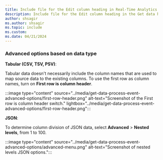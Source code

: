 ```yaml
---
title: Include file for the Edit column heading in Real-Time Analytics
description: Include file for the Edit column heading in the Get data hub in Real-Time Analytics.
author: shsagir
ms.author: shsagir
ms.topic: include
ms.custom: 
ms.date: 04/21/2024
---
```

### Advanced options based on data type

**Tabular (CSV, TSV, PSV)**:

Tabular data doesn't necessarily include the column names that are used to map source data to the existing columns. To use the first row as column names, turn on  **First row is column header**.

:::image type="content" source="../media/get-data-process-event-advanced-options/first-row-header.png" alt-text="Screenshot of the First row is column header switch." lightbox="../media/get-data-process-event-advanced-options/first-row-header.png":::

**JSON**:

To determine column division of JSON data, select **Advanced** > **Nested levels**, from 1 to 100.

:::image type="content" source="../media/get-data-process-event-advanced-options/advanced-menu.png" alt-text="Screenshot of nested levels JSON options.":::
